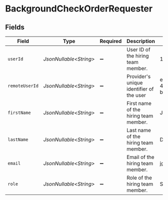 # BackgroundCheckOrderRequester


## Fields

| Field                                    | Type                                     | Required                                 | Description                              | Example                                  |
| ---------------------------------------- | ---------------------------------------- | ---------------------------------------- | ---------------------------------------- | ---------------------------------------- |
| `userId`                                 | *JsonNullable\<String>*                  | :heavy_minus_sign:                       | User ID of the hiring team member.       | 123456                                   |
| `remoteUserId`                           | *JsonNullable\<String>*                  | :heavy_minus_sign:                       | Provider's unique identifier of the user | e3cb75bf-aa84-466e-a6c1-b8322b257a48     |
| `firstName`                              | *JsonNullable\<String>*                  | :heavy_minus_sign:                       | First name of the hiring team member.    | John                                     |
| `lastName`                               | *JsonNullable\<String>*                  | :heavy_minus_sign:                       | Last name of the hiring team member.     | Doe                                      |
| `email`                                  | *JsonNullable\<String>*                  | :heavy_minus_sign:                       | Email of the hiring team member.         | john.doe@gmail.com                       |
| `role`                                   | *JsonNullable\<String>*                  | :heavy_minus_sign:                       | Role of the hiring team member.          | Software Engineer                        |